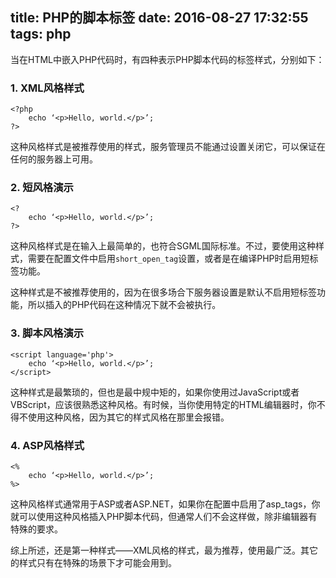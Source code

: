 title: PHP的脚本标签
date: 2016-08-27 17:32:55
tags: php
---
当在HTML中嵌入PHP代码时，有四种表示PHP脚本代码的标签样式，分别如下：

### 1. XML风格样式

```
<?php 
    echo ‘<p>Hello, world.</p>’; 
?>
```

这种风格样式是被推荐使用的样式，服务管理员不能通过设置关闭它，可以保证在任何的服务器上可用。

### 2. 短风格演示

```
<?
    echo ‘<p>Hello, world.</p>’; 
?>
```

这种风格样式是在输入上最简单的，也符合SGML国际标准。不过，要使用这种样式，需要在配置文件中启用`short_open_tag`设置，或者是在编译PHP时启用短标签功能。

这种样式是不被推荐使用的，因为在很多场合下服务器设置是默认不启用短标签功能，所以插入的PHP代码在这种情况下就不会被执行。

### 3. 脚本风格演示

```
<script language='php'>
    echo ‘<p>Hello, world.</p>’; 
</script>
```

这种样式是最繁琐的，但也是最中规中矩的，如果你使用过JavaScript或者VBScript，应该很熟悉这种风格。有时候，当你使用特定的HTML编辑器时，你不得不使用这种风格，因为其它的样式风格在那里会报错。

### 4. ASP风格样式

```
<%
    echo ‘<p>Hello, world.</p>’; 
%>
```

这种风格样式通常用于ASP或者ASP.NET，如果你在配置中启用了asp_tags，你就可以使用这种风格插入PHP脚本代码，但通常人们不会这样做，除非编辑器有特殊的要求。

综上所述，还是第一种样式——XML风格的样式，最为推荐，使用最广泛。其它的样式只有在特殊的场景下才可能会用到。